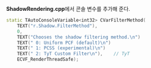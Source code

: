 **ShadowRendering.cpp**에서 콘솔 변수를 추가해 준다.
```cpp
static TAutoConsoleVariable<int32> CVarFilterMethod(
	TEXT("r.Shadow.FilterMethod"),
	0,
	TEXT("Chooses the shadow filtering method.\n")
	TEXT(" 0: Uniform PCF (default)\n")
	TEXT(" 1: PCSS (experimental)\n")
	TEXT(" 2: TyT Custom Filter\n"),	// TyT
	ECVF_RenderThreadSafe);
```

